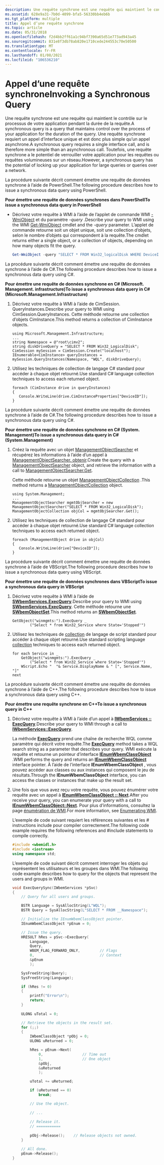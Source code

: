 ```yaml
---
description: Une requête synchrone est une requête qui maintient le contrôle sur le processus de votre application pendant la durée de la requête.
ms.assetid: 628e9a31-7b0d-4099-bfa5-56330bb4eb6b
ms.tgt_platform: multiple
title: Appel d’une requête synchrone
ms.topic: article
ms.date: 05/31/2018
ms.openlocfilehash: f2d4bb2ff61a1c94bf7390a65d51e773ad943a45
ms.sourcegitcommit: 831e8f3db78ab820e1710cede244553c70e50500
ms.translationtype: MT
ms.contentlocale: fr-FR
ms.lasthandoff: 01/08/2021
ms.locfileid: "106536210"
---
```

# <a name="invoking-a-synchronous-query"></a><span data-ttu-id="e6af1-103">Appel d’une requête synchrone</span><span class="sxs-lookup"><span data-stu-id="e6af1-103">Invoking a Synchronous Query</span></span>

<span data-ttu-id="e6af1-104">Une requête synchrone est une requête qui maintient le contrôle sur le processus de votre application pendant la durée de la requête.</span><span class="sxs-lookup"><span data-stu-id="e6af1-104">A synchronous query is a query that maintains control over the process of your application for the duration of the query.</span></span> <span data-ttu-id="e6af1-105">Une requête synchrone requiert un appel d’interface unique et est donc plus simple qu’un appel asynchrone.</span><span class="sxs-lookup"><span data-stu-id="e6af1-105">A synchronous query requires a single interface call, and is therefore more simple than an asynchronous call.</span></span> <span data-ttu-id="e6af1-106">Toutefois, une requête synchrone a le potentiel de verrouiller votre application pour les requêtes ou requêtes volumineuses sur un réseau.</span><span class="sxs-lookup"><span data-stu-id="e6af1-106">However, a synchronous query has the potential of locking up your application for large queries or queries over a network.</span></span>

<span data-ttu-id="e6af1-107">La procédure suivante décrit comment émettre une requête de données synchrone à l’aide de PowerShell.</span><span class="sxs-lookup"><span data-stu-id="e6af1-107">The following procedure describes how to issue a synchronous data query using PowerShell.</span></span>

<span data-ttu-id="e6af1-108">**Pour émettre une requête de données synchrones dans PowerShell**</span><span class="sxs-lookup"><span data-stu-id="e6af1-108">**To issue a synchronous data query in PowerShell**</span></span>

-   <span data-ttu-id="e6af1-109">Décrivez votre requête à WMI à l’aide de l’applet de commande WMI [-WmiObject](https://technet.microsoft.com/library/dd315379.aspx) et du paramètre *-query* .</span><span class="sxs-lookup"><span data-stu-id="e6af1-109">Describe your query to WMI using the WMI [Get-WmiObject](https://technet.microsoft.com/library/dd315379.aspx) cmdlet and the *-query* parameter.</span></span> <span data-ttu-id="e6af1-110">L’applet de commande retourne soit un objet unique, soit une collection d’objets, selon le nombre d’objets qui correspondent à la requête.</span><span class="sxs-lookup"><span data-stu-id="e6af1-110">The cmdlet returns either a single object, or a collection of objects, depending on how many objects fit the query.</span></span>

    ```PowerShell
    Get-WmiObject -query "SELECT * FROM Win32_logicalDisk WHERE DeviceID = 'C:'"
    ```

    

<span data-ttu-id="e6af1-111">La procédure suivante décrit comment émettre une requête de données synchrone à l’aide de C#.</span><span class="sxs-lookup"><span data-stu-id="e6af1-111">The following procedure describes how to issue a synchronous data query using C#.</span></span>

<span data-ttu-id="e6af1-112">**Pour émettre une requête de données synchrone en C# (Microsoft. Management. infrastructure)**</span><span class="sxs-lookup"><span data-stu-id="e6af1-112">**To issue a synchronous data query in C# (Microsoft.Management.Infrastructure)**</span></span>

1.  <span data-ttu-id="e6af1-113">Décrivez votre requête à WMI à l’aide de CimSession. QueryInstances.</span><span class="sxs-lookup"><span data-stu-id="e6af1-113">Describe your query to WMI using CimSession.QueryInstances.</span></span> <span data-ttu-id="e6af1-114">Cette méthode retourne une collection d’objets CimInstance.</span><span class="sxs-lookup"><span data-stu-id="e6af1-114">This method returns a collection of CimInstance objects.</span></span>

    ```CSharp
    using Microsoft.Management.Infrastructure;
    ...
    string Namespace = @"root\cimv2";
    string diskDriveQuery = "SELECT * FROM Win32_LogicalDisk";
    CimSession mySession = CimSession.Create("localhost");
    IEnumerable<CimInstance> queryInstances = mySession.QueryInstances(Namespace, "WQL", diskDriveQuery);
    ```

    

2.  <span data-ttu-id="e6af1-115">Utilisez les techniques de collection de langage C# standard pour accéder à chaque objet retourné.</span><span class="sxs-lookup"><span data-stu-id="e6af1-115">Use standard C# language collection techniques to access each returned object.</span></span>

    ```CSharp
    foreach (CimInstance drive in queryInstances)
    {
       Console.WriteLine(drive.CimInstanceProperties["DeviceID"]);
    }
    ```

    

<span data-ttu-id="e6af1-116">La procédure suivante décrit comment émettre une requête de données synchrone à l’aide de C#.</span><span class="sxs-lookup"><span data-stu-id="e6af1-116">The following procedure describes how to issue a synchronous data query using C#.</span></span>

<span data-ttu-id="e6af1-117">**Pour émettre une requête de données synchrone en C# (System. Management)**</span><span class="sxs-lookup"><span data-stu-id="e6af1-117">**To issue a synchronous data query in C# (System.Management)**</span></span>

1.  <span data-ttu-id="e6af1-118">Créez la requête avec un objet [ManagementObjectSearcher](/dotnet/api/system.management.managementobjectsearcher) et récupérez les informations à l’aide d’un appel à [ManagementObjectSearcher. obtenir](/dotnet/api/system.management.managementobjectsearcher.get#System_Management_ManagementObjectSearcher_Get).</span><span class="sxs-lookup"><span data-stu-id="e6af1-118">Create the query with a [ManagementObjectSearcher](/dotnet/api/system.management.managementobjectsearcher) object, and retrieve the information with a call to [ManagementObjectSearcher.Get](/dotnet/api/system.management.managementobjectsearcher.get#System_Management_ManagementObjectSearcher_Get).</span></span>

    <span data-ttu-id="e6af1-119">Cette méthode retourne un objet [ManagementObjectCollection](/dotnet/api/system.management.managementobjectcollection) .</span><span class="sxs-lookup"><span data-stu-id="e6af1-119">This method returns a [ManagementObjectCollection](/dotnet/api/system.management.managementobjectcollection) object.</span></span>

    ```CSharp
    using System.Management;
    ...
    ManagementObjectSearcher mgmtObjSearcher = new ManagementObjectSearcher("SELECT * FROM Win32_LogicalDisk");
    ManagementObjectCollection objCol = mgmtObjSearcher.Get();
    ```

    

2.  <span data-ttu-id="e6af1-120">Utilisez les techniques de collection de langage C# standard pour accéder à chaque objet retourné.</span><span class="sxs-lookup"><span data-stu-id="e6af1-120">Use standard C# language collection techniques to access each returned object.</span></span>

    ```CSharp
    foreach (ManagementObject drive in objCol)
    {
       Console.WriteLine(drive["DeviceID"]);
    }
    ```

    

<span data-ttu-id="e6af1-121">La procédure suivante décrit comment émettre une requête de données synchrone à l’aide de VBScript.</span><span class="sxs-lookup"><span data-stu-id="e6af1-121">The following procedure describes how to issue a synchronous data query using VBScript.</span></span>

<span data-ttu-id="e6af1-122">**Pour émettre une requête de données synchrones dans VBScript**</span><span class="sxs-lookup"><span data-stu-id="e6af1-122">**To issue a synchronous data query in VBScript**</span></span>

1.  <span data-ttu-id="e6af1-123">Décrivez votre requête à WMI à l’aide de [**SWbemServices.ExecQuery**](swbemservices-execquery.md).</span><span class="sxs-lookup"><span data-stu-id="e6af1-123">Describe your query to WMI using [**SWbemServices.ExecQuery**](swbemservices-execquery.md).</span></span> <span data-ttu-id="e6af1-124">Cette méthode retourne une [**SWbemObjectSet**](swbemobjectset.md).</span><span class="sxs-lookup"><span data-stu-id="e6af1-124">This method returns an [**SWbemObjectSet**](swbemobjectset.md).</span></span>

    ```VB
    GetObject("winmgmts:").ExecQuery _
            ("Select * from Win32_Service where State='Stopped'")
    ```

    

2.  <span data-ttu-id="e6af1-125">Utilisez les techniques de [collection](accessing-a-collection.md) de langage de script standard pour accéder à chaque objet retourné.</span><span class="sxs-lookup"><span data-stu-id="e6af1-125">Use standard scripting language [collection](accessing-a-collection.md) techniques to access each returned object.</span></span>

    ```VB
    for each Service in _ 
        GetObject("winmgmts:").ExecQuery _
            ("Select * from Win32_Service where State='Stopped'")
        WScript.Echo "  "& Service.DisplayName & " [", Service.Name, "]"
    next
    ```

    

<span data-ttu-id="e6af1-126">La procédure suivante décrit comment émettre une requête de données synchrone à l’aide de C++.</span><span class="sxs-lookup"><span data-stu-id="e6af1-126">The following procedure describes how to issue a synchronous data query using C++.</span></span>

<span data-ttu-id="e6af1-127">**Pour émettre une requête synchrone en C++**</span><span class="sxs-lookup"><span data-stu-id="e6af1-127">**To issue a synchronous query in C++**</span></span>

1.  <span data-ttu-id="e6af1-128">Décrivez votre requête à WMI à l’aide d’un appel à [**IWbemServices :: ExecQuery**](/windows/desktop/api/WbemCli/nf-wbemcli-iwbemservices-execquery).</span><span class="sxs-lookup"><span data-stu-id="e6af1-128">Describe your query to WMI through a call to [**IWbemServices::ExecQuery**](/windows/desktop/api/WbemCli/nf-wbemcli-iwbemservices-execquery).</span></span>

    <span data-ttu-id="e6af1-129">La méthode [**ExecQuery**](/windows/desktop/api/WbemCli/nf-wbemcli-iwbemservices-execquery) prend une chaîne de recherche WQL comme paramètre qui décrit votre requête.</span><span class="sxs-lookup"><span data-stu-id="e6af1-129">The [**ExecQuery**](/windows/desktop/api/WbemCli/nf-wbemcli-iwbemservices-execquery) method takes a WQL search string as a parameter that describes your query.</span></span> <span data-ttu-id="e6af1-130">WMI exécute la requête et retourne un pointeur d’interface [**IEnumWbemClassObject**](/windows/desktop/api/Wbemcli/nn-wbemcli-ienumwbemclassobject) .</span><span class="sxs-lookup"><span data-stu-id="e6af1-130">WMI performs the query and returns an [**IEnumWbemClassObject**](/windows/desktop/api/Wbemcli/nn-wbemcli-ienumwbemclassobject) interface pointer.</span></span> <span data-ttu-id="e6af1-131">À l’aide de l’interface **IEnumWbemClassObject** , vous pouvez accéder aux classes ou aux instances qui composent le jeu de résultats.</span><span class="sxs-lookup"><span data-stu-id="e6af1-131">Through the **IEnumWbemClassObject** interface, you can access the classes or instances that make up the result set.</span></span>

2.  <span data-ttu-id="e6af1-132">Une fois que vous avez reçu votre requête, vous pouvez énumérer votre requête avec un appel à [**IEnumWbemClassObject :: Next**](/windows/desktop/api/Wbemcli/nf-wbemcli-ienumwbemclassobject-next).</span><span class="sxs-lookup"><span data-stu-id="e6af1-132">After you receive your query, you can enumerate your query with a call to [**IEnumWbemClassObject::Next**](/windows/desktop/api/Wbemcli/nf-wbemcli-ienumwbemclassobject-next).</span></span> <span data-ttu-id="e6af1-133">Pour plus d’informations, consultez la page [énumération de WMI](enumerating-wmi.md).</span><span class="sxs-lookup"><span data-stu-id="e6af1-133">For more information, see [Enumerating WMI](enumerating-wmi.md).</span></span>

    <span data-ttu-id="e6af1-134">L’exemple de code suivant requiert les références suivantes et les \# instructions include pour compiler correctement.</span><span class="sxs-lookup"><span data-stu-id="e6af1-134">The following code example requires the following references and \#include statements to compile correctly.</span></span>

    ```C++
    #include <wbemidl.h>
    #include <iostream>
    using namespace std;
    ```

    

    <span data-ttu-id="e6af1-135">L’exemple de code suivant décrit comment interroger les objets qui représentent les utilisateurs et les groupes dans WMI.</span><span class="sxs-lookup"><span data-stu-id="e6af1-135">The following code example describes how to query for the objects that represent the users and groups in WMI.</span></span>

    ```C++
    void ExecQuerySync(IWbemServices *pSvc)
    {
        // Query for all users and groups.

        BSTR Language = SysAllocString(L"WQL");
        BSTR Query = SysAllocString(L"SELECT * FROM __Namespace");

        // Initialize the IEnumWbemClassObject pointer.
        IEnumWbemClassObject *pEnum = 0;

        // Issue the query.
        HRESULT hRes = pSvc->ExecQuery(
            Language,
            Query,
            WBEM_FLAG_FORWARD_ONLY,         // Flags
            0,                              // Context
            &pEnum
            );

        SysFreeString(Query);
        SysFreeString(Language);

        if (hRes != 0)
        {
            printf("Error\n");
            return;
        }
        
        ULONG uTotal = 0;

        // Retrieve the objects in the result set.
        for (;;)
        {
            IWbemClassObject *pObj = 0;
            ULONG uReturned = 0;

            hRes = pEnum->Next(
                0,                  // Time out
                1,                  // One object
                &pObj,
                &uReturned
                );

            uTotal += uReturned;

            if (uReturned == 0)
                break;

            // Use the object.
            
            // ...
            
            // Release it.
            // ===========
            
            pObj->Release();    // Release objects not owned.            
        }

        // All done.
        pEnum->Release();
    }
    ```

    

 

 
